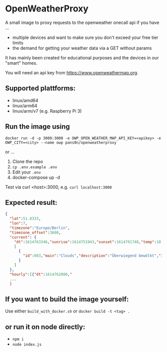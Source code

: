 # OpenWeatherProxy

A small image to proxy requests to the openweather onecall api if you have ... 
  * multiple devices and want to make sure you don't exceed your free tier limits
  * the demand for getting your weather data via a GET without params

It has mainly been created for educational purposes and the devices in our "smart" homes.

You will need an api key from https://www.openweathermap.org. 

## Supported plattforms: 
  * linux/amd64
  * linux/arm64
  * linux/arm/v7 (e.g. Raspberry Pi 3)

## Run the image using 

```shell
docker run -d -p 3000:3000 -e OWP_OPEN_WEATHER_MAP_API_KEY=<apikey> -e OWP_CITY=<city> --name owp pans0n/openweatherproxy
``` 

or ...
  1. Clone the repo
  2. `cp .env.example .env`
  3. Edit your `.env`
  4. docker-compose up -d   

Test via curl \<host>:3000, e.g. `curl localhost:3000`

## Expected result:

```json
{
  "lat":51.0333,
  "lon":7,
  "timezone":"Europe/Berlin",
  "timezone_offset":3600,
  "current": {
    "dt":1614763346,"sunrise":1614751943,"sunset":1614791748,"temp":10.37,"feels_like":7.13,"pressure":1023,"humidity":51,"dew_point":0.68,"uvi":1.01,"clouds":81,"visibility":10000,"wind_speed":1.93,"wind_deg":147,"weather":
    [
      {
        "id":803,"main":"Clouds","description":"Überwiegend bewölkt","icon":"04d"
      }
    ]
  },
  "hourly":[{"dt":1614762000,"
  ...
  }
```

## If you want to build the image yourself:

Use either `build_with_docker.sh` or `docker build -t <tag> .`

## or run it on node directly:

  * `npm i`
  * `node index.js`